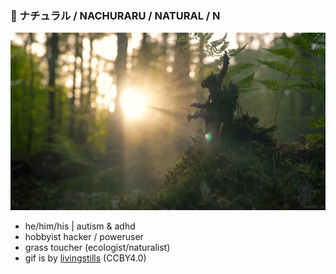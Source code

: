 ### 🌿 ナチュラル / NACHURARU / NATURAL / N
![](misty.webp)
- he/him/his | autism & adhd
- hobbyist hacker / poweruser
- grass toucher (ecologist/naturalist)
- gif is by [livingstills](http://livingstills.tumblr.com/) (CCBY4.0)
